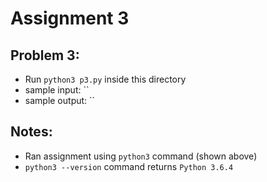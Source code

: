 # Assignment 3
## Problem 3:
* Run `python3 p3.py` inside this directory
* sample input: ``
* sample output: ``

## Notes:
* Ran assignment using `python3` command (shown above)
* `python3 --version` command returns `Python 3.6.4`